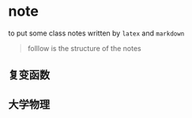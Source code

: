 # note
to put some class notes written by `latex` and `markdown`
> folllow is the structure of the notes
## 复变函数
## 大学物理
